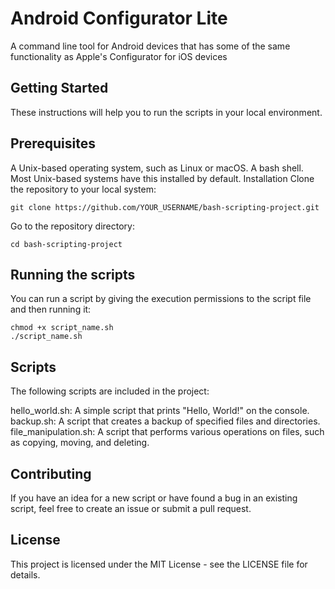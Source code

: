# Android Configurator Lite
A command line tool for Android devices that has some of the same functionality as Apple's Configurator for iOS devices

## Getting Started
These instructions will help you to run the scripts in your local environment.

## Prerequisites
A Unix-based operating system, such as Linux or macOS.
A bash shell. Most Unix-based systems have this installed by default.
Installation
Clone the repository to your local system:

```
git clone https://github.com/YOUR_USERNAME/bash-scripting-project.git
```

Go to the repository directory:

```
cd bash-scripting-project
```

## Running the scripts
You can run a script by giving the execution permissions to the script file and then running it:

```
chmod +x script_name.sh
./script_name.sh
```

## Scripts
The following scripts are included in the project:

hello_world.sh: A simple script that prints "Hello, World!" on the console.
backup.sh: A script that creates a backup of specified files and directories.
file_manipulation.sh: A script that performs various operations on files, such as copying, moving, and deleting.

## Contributing
If you have an idea for a new script or have found a bug in an existing script, feel free to create an issue or submit a pull request.

## License
This project is licensed under the MIT License - see the LICENSE file for details.
